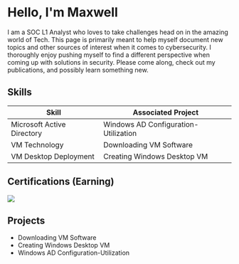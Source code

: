 # Hello, I'm Maxwell

I am a SOC L1 Analyst who loves to take challenges head on in the amazing world of Tech. 
This page is primarily meant to help myself document new topics and other sources of interest when it comes to cybersecurity. I thoroughly enjoy pushing myself to find a different perspective when coming up with solutions in security. Please come along, check out my publications, and possibly learn something new.

## Skills

| Skill                                         | Associated Project         |
|-----------------------------------------------|----------------------------|
| Microsoft Active Directory                    | Windows AD Configuration-Utilization   |
| VM Technology                                 | Downloading VM Software   |
| VM Desktop Deployment                          | Creating Windows Desktop VM|

## Certifications (Earning)
<div>
<img src="https://img.shields.io/badge/-Security%2B-D54E24?&style=for-the-badge&logo=CompTIA&logoColor=white" />


## Projects
-  Downloading VM Software
-  Creating Windows Desktop VM
-  Windows AD Configuration-Utilization
